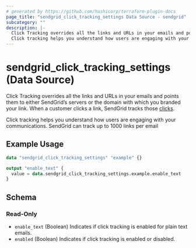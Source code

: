 ```yaml
---
# generated by https://github.com/hashicorp/terraform-plugin-docs
page_title: "sendgrid_click_tracking_settings Data Source - sendgrid"
subcategory: ""
description: |-
  Click Tracking overrides all the links and URLs in your emails and points them to either SendGrid’s servers or the domain with which you branded your link. When a customer clicks a link, SendGrid tracks those clicks https://www.twilio.com/docs/sendgrid/glossary/clicks.
  Click tracking helps you understand how users are engaging with your communications. SendGrid can track up to 1000 links per email
---
```


# sendgrid_click_tracking_settings (Data Source)

Click Tracking overrides all the links and URLs in your emails and points them to either SendGrid’s servers or the domain with which you branded your link. When a customer clicks a link, SendGrid tracks those [clicks](https://www.twilio.com/docs/sendgrid/glossary/clicks).

Click tracking helps you understand how users are engaging with your communications. SendGrid can track up to 1000 links per email

## Example Usage

```terraform
data "sendgrid_click_tracking_settings" "example" {}

output "enable_text" {
  value = data.sendgrid_click_tracking_settings.example.enable_text
}
```

<!-- schema generated by tfplugindocs -->
## Schema

### Read-Only

- `enable_text` (Boolean) Indicates if click tracking is enabled for plain text emails.
- `enabled` (Boolean) Indicates if click tracking is enabled or disabled.
